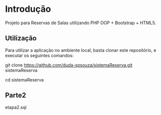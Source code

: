 # Introdução
Projeto para Reservas de Salas utilizando PHP OOP + Bootstrap + HTML5.

## Utilização
Para utilizar a aplicação no ambiente local, basta clonar este repositório, e executar os seguintes comandos:

git clone https://github.com/duda-spsouza/sistemaReserva.git   sistemaReserva

cd sistemaReserva

## Parte2
etapa2.sql
